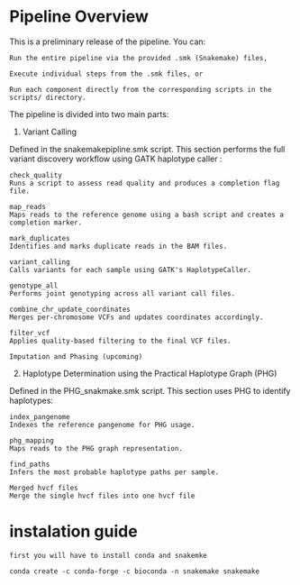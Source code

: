 # Pipeline Overview

This is a preliminary release of the pipeline. You can:

    Run the entire pipeline via the provided .smk (Snakemake) files,

    Execute individual steps from the .smk files, or

    Run each component directly from the corresponding scripts in the scripts/ directory.

 The pipeline is divided into two main parts:
1. Variant Calling

Defined in the snakemakepipline.smk script. This section performs the full variant discovery workflow using GATK haplotype caller :

    check_quality
    Runs a script to assess read quality and produces a completion flag file.

    map_reads
    Maps reads to the reference genome using a bash script and creates a completion marker.

    mark_duplicates
    Identifies and marks duplicate reads in the BAM files.

    variant_calling
    Calls variants for each sample using GATK's HaplotypeCaller.

    genotype_all
    Performs joint genotyping across all variant call files.

    combine_chr_update_coordinates
    Merges per-chromosome VCFs and updates coordinates accordingly.

    filter_vcf
    Applies quality-based filtering to the final VCF files.

    Imputation and Phasing (upcoming)


2. Haplotype Determination using the Practical Haplotype Graph (PHG)

Defined in the PHG_snakmake.smk script. This section uses PHG to identify haplotypes:

    index_pangenome
    Indexes the reference pangenome for PHG usage.

    phg_mapping
    Maps reads to the PHG graph representation.

    find_paths
    Infers the most probable haplotype paths per sample.
    
    Merged hvcf files
    Merge the single hvcf files into one hvcf file

# instalation guide 

    first you will have to install conda and snakemke 
    
```
conda create -c conda-forge -c bioconda -n snakemake snakemake
```





